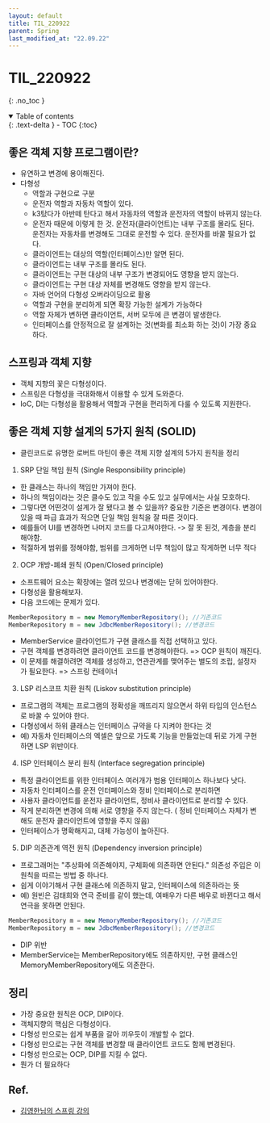 ```yaml
---
layout: default
title: TIL_220922
parent: Spring
last_modified_at: "22.09.22"
---
```


# TIL_220922
{: .no_toc }

<details open markdown="block">
  <summary>
    Table of contents
  </summary>
  {: .text-delta }
- TOC
{:toc}
</details>

## 좋은 객체 지향 프로그램이란?
- 유연하고 변경에 용이해진다.
- 다형성
  - 역할과 구현으로 구분
  - 운전자 역할과 자동차 역할이 있다.
  - k3탔다가 아반떼 탄다고 해서 자동차의 역할과 운전자의 역할이 바뀌지 않는다.
  - 운전자 때문에 이렇게 한 것. 운전자(클라이언트)는 내부 구조를 몰라도 된다. 운전자는 자동차를 변경해도 그대로 운전할 수 있다. <span class="bg-green-100">운전자를 바꿀 필요가 없다.</span>
  - 클라이언트는 대상의 역할(인터페이스)만 알면 된다.
  - 클라이언트는 내부 구조를 몰라도 된다.
  - 클라이언트는 구현 대상의 내부 구조가 변경되어도 영향을 받지 않는다.
  - 클라이언트는 구현 대상 자체를 변경해도 영향을 받지 않는다.
  - 자바 언어의 다형성 오버라이딩으로 활용
  - 역할과 구현을 분리하게 되면 확장 가능한 설계가 가능하다
  - 역할 자체가 변하면 클라이언트, 서버 모두에 큰 변경이 발생한다.
  - <span class="bg-green-100">인터페이스를 안정적으로 잘 설계하는 것(변화를 최소화 하는 것)이 가장 중요하다.</span>

## 스프링과 객체 지향
- 객체 지향의 꽃은 다형성이다. 
- 스프링은 다형성을 극대화해서 이용할 수 있게 도와준다.
- IoC, DI는 다형성을 활용해서 역할과 구현을 편리하게 다룰 수 있도록 지원한다.

## 좋은 객체 지향 설계의 5가지 원칙 (SOLID)
- 클린코드로 유명한 로버트 마틴이 좋은 객체 지향 설계의 5가지 원칙을 정리

1. SRP 단일 책임 원칙 (Single Responsibility principle)
- 한 클래스는 하나의 책임만 가져야 한다.
- 하나의 책임이라는 것은 클수도 있고 작을 수도 있고 실무에서는 사실 모호하다.
- 그렇다면 어떤것이 설계가 잘 됐다고 볼 수 있을까? 중요한 기준은 변경이다. 변경이 있을 때 파급 효과가 적으면 단일 책임 원칙을 잘 따른 것이다.
- 예를들어 UI를 변경하면 나머지 코드를 다고쳐야한다. -> 잘 못 된것, 계층을 분리해야함.
- 적절하게 범위를 정해야함, 범위를 크게하면 너무 책임이 많고 작게하면 너무 적다

2. OCP 개방-폐쇄 원칙 (Open/Closed principle)
- 소프트웨어 요소는 확장에는 열려 있으나 변경에는 닫혀 있어야한다.
- 다형성을 활용해보자. 
- 다음 코드에는 문제가 있다.
```java
MemberRepository m = new MemoryMemberRepository(); //기존코드
MemberRepository m = new JdbcMemberRepository(); //변경코드
```
- MemberService 클라이언트가 구현 클래스를 직접 선택하고 있다.
- 구현 객체를 변경하려면 클라이언트 코드를 변경해야한다. => OCP 원칙이 깨진다.
- 이 문제를 해결하려면 객체를 생성하고, 연관관계를 맺어주는 별도의 조립, 설정자가 필요한다. => 스프링 컨테이너

3. LSP 리스코프 치환 원칙 (Liskov substitution principle)
- 프로그램의 객체는 프로그램의 정확성을 깨뜨리지 않으면서 하위 타입의 인스턴스로 바꿀 수 있어야 한다.
- 다형성에서 하위 클래스는 인터페이스 규약을 다 지켜야 한다는 것
- 예) 자동차 인터페이스의 엑셀은 앞으로 가도록 기능을 만들었는데 뒤로 가게 구현하면 LSP 위반이다.

4. ISP 인터페이스 분리 원칙 (Interface segregation principle)
- 특정 클라이언트를 위한 인터페이스 여러개가 범용 인터페이스 하나보다 낫다.
- 자동차 인터페이스를 운전 인터페이스와 정비 인터페이스로 분리하면
- 사용자 클라이언트를 운전자 클라이언트, 정비사 클라이언트로 분리할 수 있다.
- 작게 분리하면 변경에 의해 서로 영향을 주지 않는다. ( 정비 인터페이스 자체가 변해도 운전자 클라이언트에 영향을 주지 않음)
- 인터페이스가 명확해지고, 대체 가능성이 높아진다.


5. DIP 의존관계 역전 원칙 (Dependency inversion principle)
- 프로그래머는 "추상화에 의존해야지, 구체화에 의존하면 안된다." 의존성 주입은 이 원칙을 따르는 방법 중 하나다.
- 쉽게 이야기해서 구현 클래스에 의존하지 말고, 인터페이스에 의존하라는 뜻
- 예) 원빈은 김태희와 연극 준비를 같이 했는데, 여배우가 다른 배우로 바뀐다고 해서 연극을 못하면 안된다.
```java
MemberRepository m = new MemoryMemberRepository(); //기존코드
MemberRepository m = new JdbcMemberRepository(); //변경코드
```
- DIP 위반
- MemberService는 MemberRepository에도 의존하지만, 구현 클래스인 MemoryMemberRepository에도 의존한다.

## 정리
- 가장 중요한 원칙은 OCP, DIP이다.
- 객체지향의 핵심은 다형성이다.
- 다형성 만으로는 쉽게 부품을 갈아 끼우듯이 개발할 수 없다.
- 다형성 만으로는 구현 객체를 변경할 때 클라이언트 코드도 함께 변경된다.
- <span class="bg-green-100">다형성 만으로는 OCP, DIP를 지킬 수 없다.</span>
- 뭔가 더 필요하다

## Ref.
- <a href="https://www.inflearn.com/course/%EC%8A%A4%ED%94%84%EB%A7%81-%ED%95%B5%EC%8B%AC-%EC%9B%90%EB%A6%AC-%EA%B8%B0%EB%B3%B8%ED%8E%B8/dashboard">김영한님의 스프링 강의</a>
